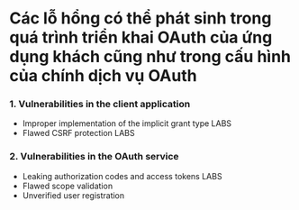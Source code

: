 # Các lỗ hổng có thể phát sinh trong quá trình triển khai OAuth của ứng dụng khách cũng như trong cấu hình của chính dịch vụ OAuth

### 1. Vulnerabilities in the client application
- Improper implementation of the implicit grant type LABS
- Flawed CSRF protection LABS
### 2. Vulnerabilities in the OAuth service
- Leaking authorization codes and access tokens LABS
- Flawed scope validation
- Unverified user registration
